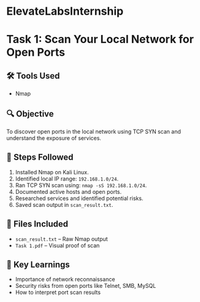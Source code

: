 # ElevateLabsInternship
# Task 1: Scan Your Local Network for Open Ports

## 🛠 Tools Used
- Nmap

## 🔍 Objective
To discover open ports in the local network using TCP SYN scan and understand the exposure of services.

## 🧪 Steps Followed
1. Installed Nmap on Kali Linux.
2. Identified local IP range: `192.168.1.0/24`.
3. Ran TCP SYN scan using: `nmap -sS 192.168.1.0/24`.
4. Documented active hosts and open ports.
5. Researched services and identified potential risks.
6. Saved scan output in `scan_result.txt`.

## 📁 Files Included
- `scan_result.txt` – Raw Nmap output
- `Task 1.pdf` – Visual proof of scan
## 🧠 Key Learnings
- Importance of network reconnaissance
- Security risks from open ports like Telnet, SMB, MySQL
- How to interpret port scan results
